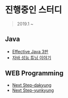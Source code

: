 # 진행중인 스터디
> 2019.1 ~ 

## Java
- [Effective Java 3판](https://github.com/kyungs/effective_java)
- [자바 성능 튜닝 이야기](https://github.com/kyungs/java_performance)

## WEB Programming 
- [Next Step-dakyung](https://github.com/kyungs/nextstep-dakyung)
- [Next Step-yunkyung](https://github.com/kyungs/nextstep-choiyk)